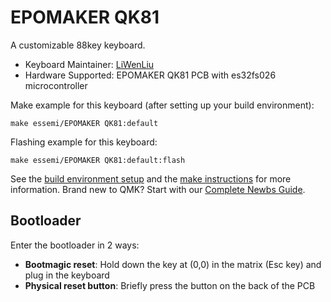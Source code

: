 # EPOMAKER QK81

A customizable 88key keyboard.

* Keyboard Maintainer: [LiWenLiu](https://github.com/LiuLiuQMK)
* Hardware Supported: EPOMAKER QK81 PCB with es32fs026 microcontroller

Make example for this keyboard (after setting up your build environment):

    make essemi/EPOMAKER QK81:default

Flashing example for this keyboard:

    make essemi/EPOMAKER QK81:default:flash

See the [build environment setup](https://docs.qmk.fm/#/getting_started_build_tools) and the [make instructions](https://docs.qmk.fm/#/getting_started_make_guide) for more information. Brand new to QMK? Start with our [Complete Newbs Guide](https://docs.qmk.fm/#/newbs).

## Bootloader

Enter the bootloader in 2 ways:

* **Bootmagic reset**: Hold down the key at (0,0) in the matrix (Esc key) and plug in the keyboard
* **Physical reset button**: Briefly press the button on the back of the PCB
